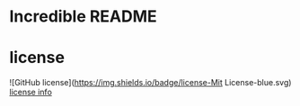 # Incredible README
# license
![GitHub license](https://img.shields.io/badge/license-Mit License-blue.svg)
[license info](https://choosealicense.com/licenses/)
